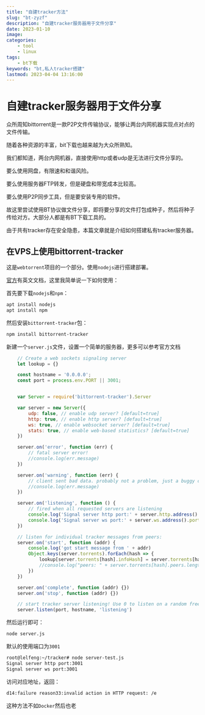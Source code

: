 ```yaml
---
title: "自建tracker方法"
slug: "bt-zyzf"
description: "自建tracker服务器用于文件分享" 
date: 2023-01-10
image:
categories:
    - tool
    - linux
tags:
    - bt下载
keywords: "bt,私人tracker搭建"
lastmod: 2023-04-04 13:16:00
---
```


# 自建tracker服务器用于文件分享

众所周知bittorrent是一款P2P文件传输协议，能够让两台内网机器实现点对点的文件传输。

随着各种资源的丰富，bit下载也越来越为大众所熟知。

我们都知道，两台内网机器，直接使用http或者udp是无法进行文件分享的。

要么使用网盘，有限速和和谐风险。

要么使用服务器FTP转发，但是硬盘和带宽成本比较高。

要么使用P2P同步工具，但是要安装专用的软件。

故这里尝试使用BT协议做文件分享，即将要分享的文件打包成种子，然后将种子传给对方。大部分人都是有BT下载工具的。

由于共有tracker存在安全隐患，本篇文章就是介绍如何搭建私有tracker服务器。

## 在VPS上使用bittorrent-tracker

这是`webtorrent`项目的一个部分。使用`nodejs`进行搭建部署。

[官方](https://github.com/webtorrent/bittorrent-tracker)有英文文档，这里我简单说一下如何使用：

首先要下载`nodejs`和`npm`：

```bash
apt install nodejs
apt install npm
```

然后安装`bittorrent-tracker`包：

```bash
npm install bittorrent-tracker
```

新建一个`server.js`文件，设置一个简单的服务器，更多可以参考官方文档

```js
    // Create a web sockets signaling server
    let lookup = {}

    const hostname = '0.0.0.0';
    const port = process.env.PORT || 3001;


    var Server = require('bittorrent-tracker').Server

    var server = new Server({
        udp: false, // enable udp server? [default=true]
        http: true, // enable http server? [default=true]
        ws: true, // enable websocket server? [default=true]
        stats: true, // enable web-based statistics? [default=true]
    })

    server.on('error', function (err) {
        // fatal server error!
        //console.log(err.message)
    })

    server.on('warning', function (err) {
        // client sent bad data. probably not a problem, just a buggy client.
        //console.log(err.message)
    })

    server.on('listening', function () {
        // fired when all requested servers are listening
        console.log('Signal server http port:' + server.http.address().port)
        console.log('Signal server ws port:' + server.ws.address().port)
    })

    // listen for individual tracker messages from peers:
    server.on('start', function (addr) {
        console.log('got start message from ' + addr)
        Object.keys(server.torrents).forEach(hash => {
            lookup[server.torrents[hash].infoHash] = server.torrents[hash].peers.length
            //console.log("peers: " + server.torrents[hash].peers.length)
        })
    })

    server.on('complete', function (addr) {})
    server.on('stop', function (addr) {})

    // start tracker server listening! Use 0 to listen on a random free port.
    server.listen(port, hostname, 'listening')
```

然后运行即可：

```bash
node server.js
```

默认的使用端口为`3001`

```bash
root@lelfeng:~/tracker# node server-test.js
Signal server http port:3001
Signal server ws port:3001
```

访问对应地址，返回：

```bash
d14:failure reason33:invalid action in HTTP request: /e
```

这种方法不如`Docker`然后也老
